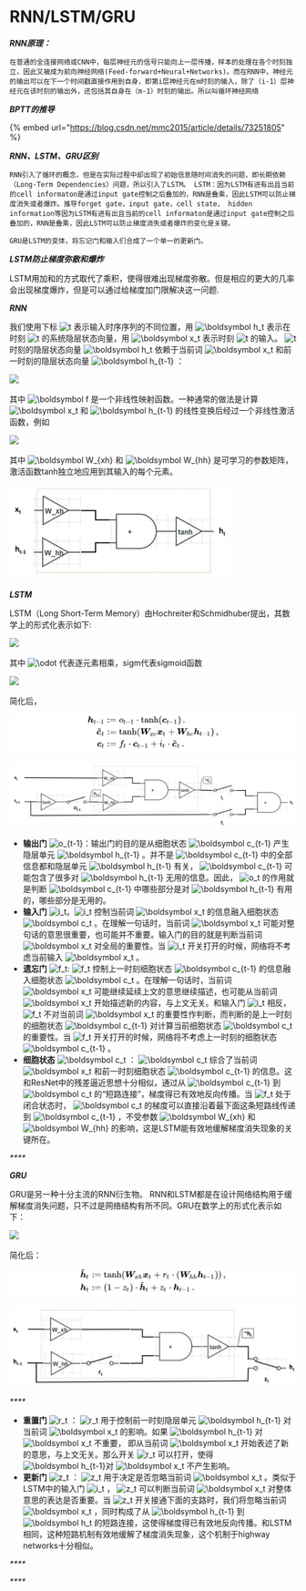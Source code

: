 # RNN/LSTM/GRU

_**RNN原理：**_

`在普通的全连接网络或CNN中，每层神经元的信号只能向上一层传播，样本的处理在各个时刻独立，因此又被成为前向神经网络(Feed-forward+Neural+Networks)。而在RNN中，神经元的输出可以在下一个时间戳直接作用到自身，即第i层神经元在m时刻的输入，除了（i-1）层神经元在该时刻的输出外，还包括其自身在（m-1）时刻的输出。所以叫循环神经网络` 

_**BPTT的推导**_

{% embed url="https://blog.csdn.net/mmc2015/article/details/73251805" %}

_**RNN、LSTM、GRU区别**_

`RNN引入了循环的概念，但是在实际过程中却出现了初始信息随时间消失的问题，即长期依赖（Long-Term Dependencies）问题，所以引入了LSTM。 LSTM：因为LSTM有进有出且当前的cell informaton是通过input gate控制之后叠加的，RNN是叠乘，因此LSTM可以防止梯度消失或者爆炸。推导forget gate，input gate，cell state， hidden information等因为LSTM有进有出且当前的cell informaton是通过input gate控制之后叠加的，RNN是叠乘，因此LSTM可以防止梯度消失或者爆炸的变化是关键。`

`GRU是LSTM的变体，将忘记门和输入们合成了一个单一的更新门。`

_**LSTM防止梯度弥散和爆炸**_

LSTM用加和的方式取代了乘积，使得很难出现梯度弥散。但是相应的更大的几率会出现梯度爆炸，但是可以通过给梯度加门限解决这一问题.



_**RNN**_

我们使用下标 ![t](https://www.zhihu.com/equation?tex=t) 表示输入时序序列的不同位置，用 ![\boldsymbol h\_t](https://www.zhihu.com/equation?tex=%5Cboldsymbol+h_t) 表示在时刻 ![t](https://www.zhihu.com/equation?tex=t) 的系统隐层状态向量，用 ![\boldsymbol x\_t](https://www.zhihu.com/equation?tex=%5Cboldsymbol+x_t) 表示时刻 ![t](https://www.zhihu.com/equation?tex=t) 的输入。 ![t](https://www.zhihu.com/equation?tex=t) 时刻的隐层状态向量 ![\boldsymbol h\_t](https://www.zhihu.com/equation?tex=%5Cboldsymbol+h_t) 依赖于当前词 ![\boldsymbol x\_t](https://www.zhihu.com/equation?tex=%5Cboldsymbol+x_t) 和前一时刻的隐层状态向量 ![\boldsymbol h\_{t-1}](https://www.zhihu.com/equation?tex=%5Cboldsymbol+h_%7Bt-1%7D) ：

![](https://www.zhihu.com/equation?tex=%5Cboldsymbol+h_t+%3A%3D+%5Cboldsymbol+f%28%5Cboldsymbol+x_t%2C+%5Cboldsymbol+h_%7Bt-1%7D%29+%5C%2C%2C+%5C%5C)

其中 ![\boldsymbol f](https://www.zhihu.com/equation?tex=%5Cboldsymbol+f) 是一个非线性映射函数。一种通常的做法是计算 ![\boldsymbol x\_t](https://www.zhihu.com/equation?tex=%5Cboldsymbol+x_t) 和 ![\boldsymbol h\_{t-1}](https://www.zhihu.com/equation?tex=%5Cboldsymbol+h_%7Bt-1%7D) 的线性变换后经过一个非线性激活函数，例如

![](https://www.zhihu.com/equation?tex=%5Cboldsymbol+h_t+%3A%3D+%5Cmathrm%7Btanh%7D%28%5Cboldsymbol+W_%7Bxh%7D%5Cboldsymbol+x_t+%2B+%5Cboldsymbol+W_%7Bhh%7D%5Cboldsymbol+h_%7Bt-1%7D%29+%5C%2C%2C+%5C%5C)

其中 ![\boldsymbol W\_{xh}](https://www.zhihu.com/equation?tex=%5Cboldsymbol+W_%7Bxh%7D) 和 ![\boldsymbol W\_{hh}](https://www.zhihu.com/equation?tex=%5Cboldsymbol+W_%7Bhh%7D) 是可学习的参数矩阵，激活函数tanh独立地应用到其输入的每个元素。

![](../../.gitbook/assets/image%20%2849%29.png)



_**LSTM**_

LSTM（Long Short-Term Memory）由Hochreiter和Schmidhuber提出，其数学上的形式化表示如下:

![](https://www.zhihu.com/equation?tex=%5Cbegin%7Beqnarray%7D+%5Cboldsymbol+i_t+%26%3A%3D%26+%5Cmathrm%7Bsigm%7D%28%5Cboldsymbol+W_%7Bxi%7D%5Cboldsymbol+x_t+%2B+%5Cboldsymbol+W_%7Bhi%7D%5Cboldsymbol+h_%7Bt-1%7D%29+%5C%2C%2C+%5C%5C+%5Cboldsymbol+f_t+%26%3A%3D%26+%5Cmathrm%7Bsigm%7D%28%5Cboldsymbol+W_%7Bxf%7D%5Cboldsymbol++x_t+%2B+%5Cboldsymbol+W_%7Bhf%7D%5Cboldsymbol+h_%7Bt-1%7D%29+%5C%2C%2C+%5C%5C+%5Cboldsymbol+o_t+%26%3A%3D%26+%5Cmathrm%7Bsigm%7D%28%5Cboldsymbol+W_%7Bxo%7D%5Cboldsymbol+x_t+%2B+%5Cboldsymbol+W_%7Bho%7D%5Cboldsymbol+h_%7Bt-1%7D%29+%5C%2C%2C+%5C%5C+%5Ctilde%7B%5Cboldsymbol+c%7D_t+%26%3A%3D%26+%5Cmathrm%7Btanh%7D%28%5Cboldsymbol+W_%7Bxc%7D%5Cboldsymbol+x_t+%2B+%5Cboldsymbol+W_%7Bhc%7D%5Cboldsymbol+h_%7Bt-1%7D%29+%5C%2C%2C+%5C%5C+%5Cboldsymbol+c_t+%26%3A%3D%26+%5Cboldsymbol+f_t+%5Codot+%5Cboldsymbol+c_%7Bt-1%7D+%2B+%5Cboldsymbol+i_t+%5Codot+%5Ctilde%7B%5Cboldsymbol+c%7D_t+%5C%2C%2C+%5C%5C+%5Cboldsymbol+h_t+%26%3A%3D%26+%5Cboldsymbol+o_t+%5Codot+%5Cmathrm%7Btanh%7D%28%5Cboldsymbol+c_t%29+%5C%2C.++%5Cend%7Beqnarray%7D+%5C%5C)

其中 ![\odot](https://www.zhihu.com/equation?tex=%5Codot) 代表逐元素相乘，sigm代表sigmoid函数

![](https://www.zhihu.com/equation?tex=%5Cmathrm%7Bsigm%7D%28z%29%3A%3D%5Cfrac%7B1%7D%7B1%2B%5Cexp%28-z%29%7D+%5C%2C.+%5C%5C)

简化后，

![](../../.gitbook/assets/image%20%286%29.png)

![](../../.gitbook/assets/image%20%2823%29.png)

* **输出门** ![o\_{t-1}](https://www.zhihu.com/equation?tex=o_%7Bt-1%7D)：输出门的目的是从细胞状态 ![\boldsymbol c\_{t-1}](https://www.zhihu.com/equation?tex=%5Cboldsymbol+c_%7Bt-1%7D) 产生隐层单元 ![\boldsymbol h\_{t-1}](https://www.zhihu.com/equation?tex=%5Cboldsymbol+h_%7Bt-1%7D) 。并不是 ![\boldsymbol c\_{t-1}](https://www.zhihu.com/equation?tex=%5Cboldsymbol+c_%7Bt-1%7D) 中的全部信息都和隐层单元 ![\boldsymbol h\_{t-1}](https://www.zhihu.com/equation?tex=%5Cboldsymbol+h_%7Bt-1%7D) 有关， ![\boldsymbol c\_{t-1}](https://www.zhihu.com/equation?tex=%5Cboldsymbol+c_%7Bt-1%7D) 可能包含了很多对 ![\boldsymbol h\_{t-1}](https://www.zhihu.com/equation?tex=%5Cboldsymbol+h_%7Bt-1%7D) 无用的信息。因此， ![o\_t](https://www.zhihu.com/equation?tex=o_t) 的作用就是判断 ![\boldsymbol c\_{t-1}](https://www.zhihu.com/equation?tex=%5Cboldsymbol+c_%7Bt-1%7D) 中哪些部分是对 ![\boldsymbol h\_{t-1}](https://www.zhihu.com/equation?tex=%5Cboldsymbol+h_%7Bt-1%7D) 有用的，哪些部分是无用的。
* **输入门** ![i\_t](https://www.zhihu.com/equation?tex=i_t)。![i\_t](https://www.zhihu.com/equation?tex=i_t) 控制当前词 ![\boldsymbol x\_t](https://www.zhihu.com/equation?tex=%5Cboldsymbol+x_t) 的信息融入细胞状态 ![\boldsymbol c\_t](https://www.zhihu.com/equation?tex=%5Cboldsymbol+c_t) 。在理解一句话时，当前词 ![\boldsymbol x\_t](https://www.zhihu.com/equation?tex=%5Cboldsymbol+x_t) 可能对整句话的意思很重要，也可能并不重要。输入门的目的就是判断当前词 ![\boldsymbol x\_t](https://www.zhihu.com/equation?tex=%5Cboldsymbol+x_t) 对全局的重要性。当 ![i\_t](https://www.zhihu.com/equation?tex=i_t) 开关打开的时候，网络将不考虑当前输入 ![\boldsymbol x\_t](https://www.zhihu.com/equation?tex=%5Cboldsymbol+x_t) 。
* **遗忘门** ![f\_t](https://www.zhihu.com/equation?tex=f_t): ![f\_t](https://www.zhihu.com/equation?tex=f_t) 控制上一时刻细胞状态 ![\boldsymbol c\_{t-1}](https://www.zhihu.com/equation?tex=%5Cboldsymbol+c_%7Bt-1%7D) 的信息融入细胞状态 ![\boldsymbol c\_t](https://www.zhihu.com/equation?tex=%5Cboldsymbol+c_t) 。在理解一句话时，当前词 ![\boldsymbol x\_t](https://www.zhihu.com/equation?tex=%5Cboldsymbol+x_t) 可能继续延续上文的意思继续描述，也可能从当前词 ![\boldsymbol x\_t](https://www.zhihu.com/equation?tex=%5Cboldsymbol+x_t) 开始描述新的内容，与上文无关。和输入门 ![i\_t](https://www.zhihu.com/equation?tex=i_t) 相反， ![f\_t](https://www.zhihu.com/equation?tex=f_t) 不对当前词 ![\boldsymbol x\_t](https://www.zhihu.com/equation?tex=%5Cboldsymbol+x_t) 的重要性作判断，而判断的是上一时刻的细胞状态 ![\boldsymbol c\_{t-1}](https://www.zhihu.com/equation?tex=%5Cboldsymbol+c_%7Bt-1%7D) 对计算当前细胞状态 ![\boldsymbol c\_t](https://www.zhihu.com/equation?tex=%5Cboldsymbol+c_t) 的重要性。当 ![f\_t](https://www.zhihu.com/equation?tex=f_t) 开关打开的时候，网络将不考虑上一时刻的细胞状态 ![\boldsymbol c\_{t-1}](https://www.zhihu.com/equation?tex=%5Cboldsymbol+c_%7Bt-1%7D) 。
* **细胞状态** ![\boldsymbol c\_t](https://www.zhihu.com/equation?tex=%5Cboldsymbol+c_t) ： ![\boldsymbol c\_t](https://www.zhihu.com/equation?tex=%5Cboldsymbol+c_t) 综合了当前词 ![\boldsymbol x\_t](https://www.zhihu.com/equation?tex=%5Cboldsymbol+x_t) 和前一时刻细胞状态 ![\boldsymbol c\_{t-1}](https://www.zhihu.com/equation?tex=%5Cboldsymbol+c_%7Bt-1%7D) 的信息。这和ResNet中的残差逼近思想十分相似，通过从 ![\boldsymbol c\_{t-1}](https://www.zhihu.com/equation?tex=%5Cboldsymbol+c_%7Bt-1%7D) 到 ![\boldsymbol c\_t](https://www.zhihu.com/equation?tex=%5Cboldsymbol+c_t) 的“短路连接”，梯度得已有效地反向传播。当 ![f\_t](https://www.zhihu.com/equation?tex=f_t) 处于闭合状态时， ![\boldsymbol c\_t](https://www.zhihu.com/equation?tex=%5Cboldsymbol+c_t) 的梯度可以直接沿着最下面这条短路线传递到 ![\boldsymbol c\_{t-1}](https://www.zhihu.com/equation?tex=%5Cboldsymbol+c_%7Bt-1%7D) ，不受参数 ![\boldsymbol W\_{xh}](https://www.zhihu.com/equation?tex=%5Cboldsymbol+W_%7Bxh%7D) 和 ![\boldsymbol W\_{hh}](https://www.zhihu.com/equation?tex=%5Cboldsymbol+W_%7Bhh%7D) 的影响，这是LSTM能有效地缓解梯度消失现象的关键所在。

_\*\*\*\*_

_**GRU**_

GRU是另一种十分主流的RNN衍生物。 RNN和LSTM都是在设计网络结构用于缓解梯度消失问题，只不过是网络结构有所不同。GRU在数学上的形式化表示如下：

![](https://www.zhihu.com/equation?tex=%5Cbegin%7Beqnarray%7D+%5Cboldsymbol+z_t+%26%3A%3D%26+%5Cmathrm%7Bsigm%7D%28%5Cboldsymbol+W_%7Bxz%7D%5Cboldsymbol+x_t+%2B+%5Cboldsymbol+W_%7Bhz%7D%5Cboldsymbol++h_%7Bt-1%7D%29%5C%2C%2C+%5C%5C+%5Cboldsymbol+r_t+%26%3A%3D%26+%5Cmathrm%7Bsigm%7D%28%5Cboldsymbol+W_%7Bxr%7D%5Cboldsymbol+x_t+%2B+%5Cboldsymbol+W_%7Bhr%7D%5Cboldsymbol+h_%7Bt-1%7D%29%5C%2C%2C+%5C%5C+%5Ctilde%7B%5Cboldsymbol+h%7D_t+%26%3A%3D%26+%5Cmathrm%7Btanh%7D%28%5Cboldsymbol+W_%7Bxh%7D%5Cboldsymbol+x_t+%2B+%5Cboldsymbol+r_t%5Codot%28%5Cboldsymbol+W_%7Bhh%7D%5Cboldsymbol+h_%7Bt-1%7D%29%29%5C%2C%2C+%5C%5C+%5Cboldsymbol+h_t+%26%3A%3D%26+%28%5Cboldsymbol+1-%5Cboldsymbol+z_t%29%5Codot+%5Ctilde%7B%5Cboldsymbol+h%7D_t+%2B+%5Cboldsymbol+z_t+%5Codot+%5Cboldsymbol+h_%7Bt-1%7D+%5C%2C.+%5Cend%7Beqnarray%7D+%5C%5C)

简化后：

![](../../.gitbook/assets/image%20%2842%29.png)

![](../../.gitbook/assets/image%20%2814%29.png)

_\*\*\*\*_

* **重置门** ![r\_t](https://www.zhihu.com/equation?tex=r_t) ： ![r\_t](https://www.zhihu.com/equation?tex=r_t) 用于控制前一时刻隐层单元 ![\boldsymbol h\_{t-1}](https://www.zhihu.com/equation?tex=%5Cboldsymbol+h_%7Bt-1%7D) 对当前词 ![\boldsymbol x\_t](https://www.zhihu.com/equation?tex=%5Cboldsymbol+x_t) 的影响。如果 ![\boldsymbol h\_{t-1}](https://www.zhihu.com/equation?tex=%5Cboldsymbol+h_%7Bt-1%7D) 对 ![\boldsymbol x\_t](https://www.zhihu.com/equation?tex=%5Cboldsymbol+x_t) 不重要， 即从当前词 ![\boldsymbol x\_t](https://www.zhihu.com/equation?tex=%5Cboldsymbol+x_t) 开始表述了新的意思，与上文无关。那么开关 ![r\_t](https://www.zhihu.com/equation?tex=r_t) 可以打开，使得 ![\boldsymbol h\_{t-1}](https://www.zhihu.com/equation?tex=%5Cboldsymbol+h_%7Bt-1%7D)对 ![\boldsymbol x\_t](https://www.zhihu.com/equation?tex=%5Cboldsymbol+x_t) 不产生影响。
* **更新门** ![z\_t](https://www.zhihu.com/equation?tex=z_t) ： ![z\_t](https://www.zhihu.com/equation?tex=z_t) 用于决定是否忽略当前词 ![\boldsymbol x\_t](https://www.zhihu.com/equation?tex=%5Cboldsymbol+x_t) 。类似于LSTM中的输入门 ![i\_t](https://www.zhihu.com/equation?tex=i_t) ， ![z\_t](https://www.zhihu.com/equation?tex=z_t) 可以判断当前词 ![\boldsymbol x\_t](https://www.zhihu.com/equation?tex=%5Cboldsymbol+x_t) 对整体意思的表达是否重要。当 ![z\_t](https://www.zhihu.com/equation?tex=z_t) 开关接通下面的支路时，我们将忽略当前词 ![\boldsymbol x\_t](https://www.zhihu.com/equation?tex=%5Cboldsymbol+x_t) ，同时构成了从 ![\boldsymbol h\_{t-1}](https://www.zhihu.com/equation?tex=%5Cboldsymbol+h_%7Bt-1%7D) 到 ![\boldsymbol h\_t](https://www.zhihu.com/equation?tex=%5Cboldsymbol+h_t) 的短路连接，这使得梯度得已有效地反向传播。和LSTM相同，这种短路机制有效地缓解了梯度消失现象，这个机制于highway networks十分相似。

_\*\*\*\*_

_\*\*\*\*_

